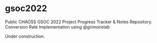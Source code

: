# gsoc2022
Public CHAOSS GSOC 2022 Project Progress Tracker &amp; Notes Repository. Conversion Rate Implementation using @grimoirelab 

Under construction.
